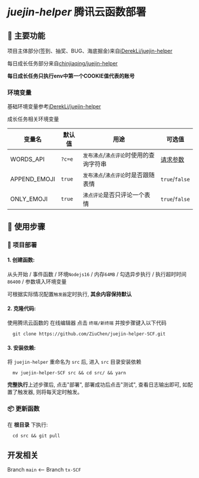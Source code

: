 # *juejin-helper* 腾讯云函数部署

## 🚀 主要功能

项目主体部分(签到、抽奖、BUG、海底掘金)来自[iDerekLi/juejin-helper](https://github.com/iDerekLi/juejin-helper)

每日成长任务部分来自[chinjiaqing/juejin-helper](https://github.com/chinjiaqing/juejin-helper)

**每日成长任务只执行env中第一个COOKIE值代表的账号**

### 环境变量

基础环境变量参考[iDerekLi/juejin-helper](https://github.com/iDerekLi/juejin-helper)

成长任务相关环境变量

| 变量名       | 默认值 | 用途                                    | 可选值                                                       |
| ------------ | ------ | --------------------------------------- | ------------------------------------------------------------ |
| WORDS_API    | `?c=e` | `发布沸点`/`沸点评论`时使用的查询字符串 | [请求参数](https://developer.hitokoto.cn/sentence/#%E8%AF%B7%E6%B1%82%E5%8F%82%E6%95%B0) |
| APPEND_EMOJI | `true` | `发布沸点`/`沸点评论`时是否跟随表情     | `true`/`false`                                               |
| ONLY_EMOJI   | `true` | `沸点评论`是否只评论一个表情            | `true`/`false`                                               |

## 🔰 使用步骤

### 🎯 项目部署

#### 1. 创建函数:

从头开始 / 事件函数 / 环境`Nodejs16` / 内存`64MB` / 勾选异步执行 / 执行超时时间`86400` / 参数填入环境变量

可根据实际情况配置`触发器`定时执行, **其余内容保持默认**

#### 2. 克隆代码:

使用腾讯云函数的 在线编辑器 点击 `终端/新终端` 并按步骤键入以下代码

```shell
  git clone https://github.com/ZiuChen/juejin-helper-SCF.git
```

#### 3. 安装依赖:

将 `juejin-helper` 重命名为 `src` 后, 进入 `src` 目录安装依赖

```shell
  mv juejin-helper-SCF src && cd src/ && yarn
```

**完整执行**上述步骤后, 点击"部署", 部署成功后点击"测试", 查看日志输出即可, 如配置了触发器, 则将每天定时触发。

### 📦 更新函数

在 **根目录** 下执行:

```shell
  cd src && git pull
```

## 开发相关

Branch `main` <-- Branch `tx-SCF`